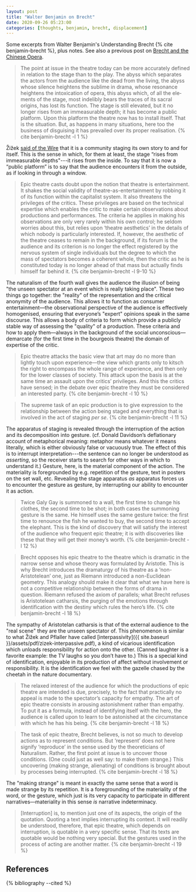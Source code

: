 ```yaml
---
layout: post
title: "Walter Benjamin on Brecht"
date: 2020-09-26 05:23:00
categories: [thoughts, benjamin, brecht, displacement]
---
```


Some excerpts from Walter Benjamin's Understanding Brecht {% cite benjamin-brecht %}, plus notes. See also a previous post on [Brecht and the Chinese Opera]({{site.baseurl}}/2020/07/07/brecht.html).

> The point at issue in the theatre today can be more accurately defined in relation to the stage than to the play. The abyss which separates the actors from the audience like the dead from the living, the abyss whose silence heightens the sublime in drama, whose resonance heightens the intoxication of opera, this abyss which, of all the ele­ments of the stage, most indelibly bears the traces of its sacral origins, has lost its function. The stage is still elevated, but it no longer rises from an immeasurable depth; it has become a public platform. Upon this platform the theatre now has to install itself. That is the situation. But, as happens in many situations, here too the business of disguising it has prevailed over its proper realisation. {% cite benjamin-brecht -l 1 %}

<!--more-->

Žižek [said of the Wire](https://www.youtube.com/watch?v=Fsf4rAGlR5s) that it is a community staging its own story to and for itself. This is the sense in which, for them at least, the stage “rises from immeasurable depths"---it rises from the inside. To say that it is now a “public platform” is to say that the audience encounters it from the outside, as if looking in through a window.

> Epic theatre casts doubt upon the notion that theatre is entertainment. It shakes the social validity of theatre-as-entertainment by robbing it of its function within the capitalist system. It also threatens the privileges of the critics. These privileges are based on the technical expertise which enables the critic to make certain observations about productions and performances. The criteria he applies in making his observations are only very rarely within his own control; he seldom worries about this, but relies upon ‘theatre aesthetics’ in the details of which nobody is particularly interested. If, however, the aesthetic of the theatre ceases to remain in the background, if its forum is the audience and its criterion is no longer the effect registered by the nervous system of single individuals but the degree to which the mass of spectators becomes a coherent whole, then the critic as he is constituted today is no longer ahead of that mass but actually finds himself far behind it. {% cite benjamin-brecht -l 9-10 %}

The naturalism of the fourth wall gives the audience the illusion of being "the unseen spectator at an event which is really taking place". These two things go together: the "reality" of the representation and the critical anonymity of the audience. This allows it to function as consumer entertainment—the observational perspective of the audience is effectively homogenised, ensuring that everyone’s "expert" opinions speak in the same discourse. This allows a body of criteria to form which provide a publicly stable way of assessing the "quality" of a production. These criteria and how to apply them—always in the background of the social unconscious—demarcate (for the first time in the bourgeois theatre) the domain of expertise of the critic.

> Epic theatre attacks the basic view that art may do no more than lightly touch upon experience—the view which grants only to kitsch the right to encompass the whole range of experience, and then only for the lower classes of society. This attack upon the basis is at the same time an assault upon the critics’ privileges. And this the critics have sensed; in the debate over epic theatre they must be considered an interested party. {% cite benjamin-brecht -l 10 %}

> The supreme task of an epic production is to give expression to the relationship between the action being staged and everything that is involved in the act of staging _per se_. {% cite benjamin-brecht -l 11 %}

The apparatus of staging is revealed through the interruption of the action and its decomposition into gesture. (cf. Donald Davidson’s deflationary account of metaphorical meaning: metaphor means whatever it means literally, which is either obviously false or vacuously true. The effect of this is to interrupt interpretation---the sentence can no longer be understood as _asserting_, so the receiver starts to search for other ways in which to understand it.) Gesture, here, is the material component of the action. The materiality is foregrounded by e.g. repetition of the gesture, text in posters on the set wall, etc. Revealing the stage apparatus _as_ apparatus forces us to encounter the gesture as gesture, by interrupting our ability to encounter it as action.

> Twice Galy Gay is summoned to a wall, the first time to change his clothes, the second time to be shot; in both cases the summoning gesture is the same. He himself uses the same gesture twice: the first time to renounce the fish he wanted to buy, the second time to accept the elephant. This is the kind of discovery that will satisfy the interest of the audience who frequent epic theatre; it is with discoveries like these that they will get their money’s worth. {% cite benjamin-brecht -l 12 %}

> Brecht opposes his epic theatre to the theatre which is dramatic in the narrow sense and whose theory was formulated by Aristotle. This is why Brecht introduces the dramaturgy of his theatre as a ‘non-Aristotelean’ one, just as Riemann introduced a non-Euclidean geometry. This analogy should make it clear that what we have here is not a competitive relationship between the forms of drama in question. Riemann refused the axiom of parallels; what Brecht refuses is Aristotelean catharsis, the purging of the emotions through identification with the destiny which rules the hero’s life. {% cite benjamin-brecht -l 18 %}

The sympathy of Aristotelan catharsis is that of the external audience to the "real scene" they are the unseen spectator of. This phenomenon is similar to what Žižek and Pflaller have called [interpassivity]({{ site.baseurl }}/assets/pdf/zizek-interpassive.pdf), a kind of vicarious identification which unloads responsibility for action onto the other. (Canned laughter is a favorite example: the TV laughs so you don’t have to.) This is a special kind of identification, enjoyable in its production of affect without involvement or responsibility. It is the identification we feel with the gazelle chased by the cheetah in the nature documentary.

> The relaxed interest of the audience for which the productions of epic theatre are intended is due, precisely, to the fact that practically no appeal is made to the spectator’s capacity for empathy. The art of epic theatre consists in arousing astonishment rather than empathy. To put it as a formula, instead of identifying itself with the hero, the audience is called upon to learn to be astonished at the circumstance with which he has his being. {% cite benjamin-brecht -l 18 %}

> The task of epic theatre, Brecht believes, is not so much to develop actions as to represent conditions. But ‘represent’ does not here signify ‘reproduce’ in the sense used by the theoreticians of Naturalism. Rather, the first point at issue is to uncover those conditions. (One could just as well say: to make them strange.) This uncovering (making strange, alienating) of conditions is brought about by processes being interrupted. {% cite benjamin-brecht -l 18 %}

The "making strange" is meant in exactly the same sense that a word is made strange by its repetition. It is a foregrounding of the materiality of the word, or the gesture, which just is its very capacity to participate in different narratives—materiality in this sense _is_ narrative indeterminacy.

> [Interruption] is, to mention just one of its aspects, the origin of the quotation. Quoting a text implies interrupting its context. It will readily be understood, therefore, that epic theatre, which depends on interruption, is quotable in a very specific sense. That its texts are quotable would be nothing very special. But the gestures used in the process of acting are another matter. {% cite benjamin-brecht -l 19 %}

## References
{% bibliography --cited %}
